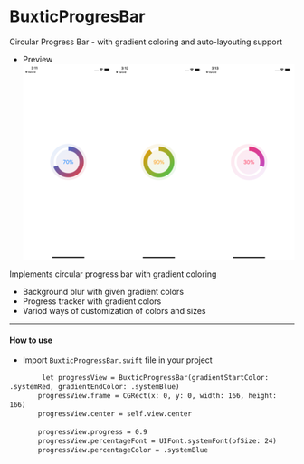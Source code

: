 # BuxticProgresBar
Circular Progress Bar - with gradient coloring and auto-layouting support
- Preview 
![Preview](https://raw.githubusercontent.com/deimusmeister/BuxticProgresBar/master/full-preview.png)

Implements circular progress bar with gradient coloring  
   - Background blur with given gradient colors  
   - Progress tracker with gradient colors  
   - Variod ways of customization of colors and sizes  

---  
#### How to use
 - Import `BuxticProgressBar.swift` file in your project
 ```
         let progressView = BuxticProgressBar(gradientStartColor: .systemRed, gradientEndColor: .systemBlue)
        progressView.frame = CGRect(x: 0, y: 0, width: 166, height: 166)
        progressView.center = self.view.center

        progressView.progress = 0.9
        progressView.percentageFont = UIFont.systemFont(ofSize: 24)
        progressView.percentageColor = .systemBlue
```
